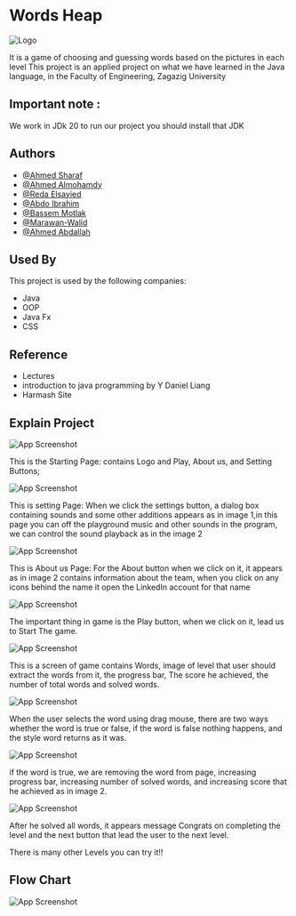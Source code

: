 
# Words Heap
![Logo](https://i.ibb.co/4fmTDqP/logo-2.png)

It is a game of choosing and guessing words based on the pictures in each level
This project is an applied project on what we have learned in the Java language, in the Faculty of Engineering, Zagazig University

## Important note :

We work in JDk 20 to run our project you should install that JDK


## Authors

- [@Ahmed Sharaf](https://www.linkedin.com/in/ahmedsharaf9/)
- [@Ahmed Almohamdy](https://www.linkedin.com/in/ahmed-almohamdy-16723524a)
- [@Reda Elsayied](https://www.linkedin.com/in/redaelsayied)
- [@Abdo Ibrahim](https://www.linkedin.com/in/3bdo-elkamed/)
- [@Bassem Motlak](https://www.linkedin.com/in/bassem-motlak-91886b249/)
- [@Marawan-Walid](https://www.linkedin.com/in/marawan-walid-258621211)
- [@Ahmed Abdallah](https://twitter.com/ahmedmo36423530?s=20)



## Used By

This project is used by the following companies:

- Java
- OOP
- Java Fx
- CSS


## Reference
- Lectures
- introduction to java programming by Y Daniel Liang
- Harmash Site



## Explain Project

![App Screenshot](https://i.ibb.co/2tcFJjY/image-010.jpg)

This is the Starting Page:
contains Logo and Play, About us, and Setting Buttons;

![App Screenshot](https://i.ibb.co/MCm983W/image-011.jpg)

This is setting Page:
When we click the settings button, a dialog box containing sounds and some other additions appears as in image 1,in this page you can off the playground music and other sounds in the program, we can control the sound playback as in the image  2

![App Screenshot](https://i.ibb.co/LRWhVnk/image-012.jpg)

This is About us Page: 
For the About button when we click on it, it appears as in image 2 contains information about the team, when you click on any icons behind the name it open the LinkedIn account for that name

![App Screenshot](https://i.ibb.co/WG4Jm3H/image-013.jpg)

The important thing in game is the Play button, when we click on it, lead us to Start The game. 

![App Screenshot](https://i.ibb.co/djr93xd/image-014.jpg)

This is a screen of game contains Words, image of level that user should extract the words from it, the progress bar, The score he achieved, the number of total words and solved words.  

![App Screenshot](https://i.ibb.co/42f09s5/image-015.jpg)

When the user selects the word using drag mouse, there are two ways whether the word is true or false, if the word is false nothing happens, and the style word returns as it was.   

![App Screenshot](https://i.ibb.co/1d20W77/image-016.jpg)

if the word is true, we are removing the word from page, increasing progress bar, increasing number of solved words, and increasing score that he achieved as in image 2.

![App Screenshot](https://i.ibb.co/BrhNJL8/image-017.jpg)

After he solved all words, it appears message Congrats on completing the level and the next button that lead the user to the next level. 


There is many other Levels you can try it!!

## Flow Chart 

![App Screenshot](https://i.ibb.co/jzVQxtq/Word-Heaps-drawio-1.png)



